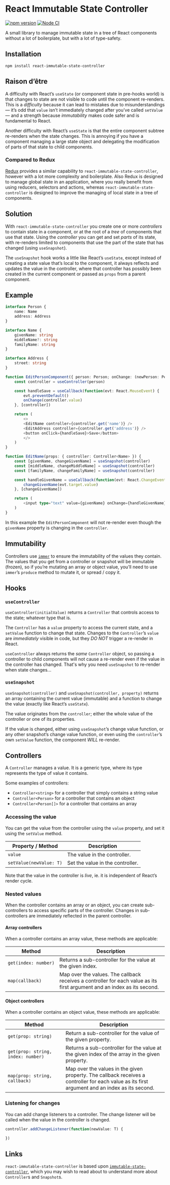 # React Immutable State Controller

[![npm version](https://badge.fury.io/js/react-immutable-state-controller.svg)](https://badge.fury.io/js/react-immutable-state-controller)
[![Node CI](https://github.com/karlvr/immutable-state-controller/actions/workflows/github-actions-build.yml/badge.svg)](https://github.com/karlvr/immutable-state-controller/actions/workflows/github-actions-build.yml)

A small library to manage immutable state in a tree of React components without a lot of boilerplate, but with a lot of type-safety.

## Installation

```shell
npm install react-immutable-state-controller
```

## Raison d’être

A difficulty with React’s `useState` (or component state in pre-hooks world) is that changes to state are not visible to code until the component re-renders. This is a _difficulty_ because it can lead to mistakes due to misunderstandings — it’s odd that `value` isn’t immediately changed after you’ve called `setValue` — and a strength because _immutability_ makes code safer and is fundamental to React.

Another difficulty with React’s `useState` is that the entire component subtree re-renders when the state changes. This is annoying if you have a component managing a large state object and delegating the modification of parts of that state to child components.

### Compared to Redux

[Redux](https://redux.js.org) provides a similar capability to `react-immutable-state-controller`, however with a lot more complexity and boilerplate. Also Redux is designed to manage global state in an application, where you really benefit from using reducers, selectors and actions, whereas `react-immutable-state-controller` is designed to improve the managing of local state in a tree of components.

## Solution

With `react-immutable-state-controller` you create one or more _controllers_ to contain state in a component, or at the root of a _tree_ of components that use that state. Using the _controller_ you can get and set _parts_ of its state, with re-renders limited to components that use the part of the state that has changed (using `useSnapshot`).

The `useSnapshot` hook works a little like React’s `useState`, except instead of creating a state value that’s local to the component, it always reflects and updates the value in the controller, where that controller has possibly been created in the current component or passed as `props` from a parent component.

## Example

```typescript
interface Person {
	name: Name
	address: Address
}

interface Name {
	givenName: string
	middleName?: string
	familyName: string
}

interface Address {
	street: string
}

function EditPersonComponent({ person: Person; onChange: (newPerson: Person) => void }) {
	const controller = useController(person)

	const handleSave = useCallback(function(evt: React.MouseEvent) {
		evt.preventDefault()
		onChange(controller.value)
	}, [controller])

	return (
		<>
		<EditName controller={controller.get('name')} />
		<EditAddress controller={controller.get('address')} />
		<button onClick={handleSave}>Save</button>
		</>
	)
}

function EditName(props: { controller: Controller<Name> }) {
	const [givenName, changeGivenName] = useSnapshot(controller)
	const [middleName, changeMiddleName] = useSnapshot(controller)
	const [familyName, changeFamilyName] = useSnapshot(controller)

	const handleGivenName = useCallback(function(evt: React.ChangeEvent<HTMLInputElement>) {
		changeGivenName(evt.target.value)
	}, [changeGivenName])

	return (
		<input type="text" value={givenName} onChange={handleGivenName} />
	)
}
```

In this example the `EditPersonComponent` will not re-render even though the `givenName` property is changing in the `controller`.

## Immutability

Controllers use [`immer`](https://github.com/immerjs/immer) to ensure the immutability of the values they contain. The values that you get from a controller or snapshot will be immutable (frozen), so if you’re mutating an array or object value, you’ll need to use `immer`’s `produce` method to mutate it, or spread / copy it.

## Hooks

### `useController`

`useController(initialValue)` returns a `Controller` that controls access to the state; whatever type that is.

The `Controller` has a `value` property to access the current state, and a `setValue` function to change that state. Changes to the `Controller`’s `value` are _immediately_ visible in code, but they _DO NOT_ trigger a re-render in React.

`useController` always returns the _same_ `Controller` object, so passing a controller to child components will not cause a re-render even if the value in the controller has changed. That's why you need `useSnapshot` to re-render when state changes...

### `useSnapshot`

`useSnapshot(controller)` and `useSnapshot(controller, property)` returns an array containing the current value (immutable) and a function to change the value (exactly like React’s `useState`).

The value originates from the `controller`; either the whole value of the controller or one of its properties.

If the value is changed, either using `useSnapshot`’s change value function, or any other snapshot’s change value function, or even using the `controller`’s own `setValue` function, the component _WILL_ re-render.

## Controllers

A `Controller` manages a value. It is a generic type, where its type represents the type of value it contains.

Some examples of controllers:

* `Controller<string>` for a controller that simply contains a string value
* `Controller<Person>` for a controller that contains an object
* `Controller<Person[]>` for a controller that contains an array

### Accessing the value

You can get the value from the controller using the `value` property, and set it using the `setValue` method.

|Property / Method|Description|
|--------|-----------|
|`value`|The value in the controller.|
|`setValue(newValue: T)`|Set the value in the controller.|

Note that the value in the controller is _live_, ie. it is independent of React’s render cycle.

### Nested values

When the controller contains an array or an object, you can create sub-controllers to access specific parts of the controller. Changes in sub-controllers are immediately reflected in the parent controller.

#### Array controllers

When a controller contains an array value, these methods are applicable:

|Method|Description|
|------|-----------|
|`get(index: number)`|Returns a sub-controller for the value at the given index.|
|`map(callback)`|Map over the values. The callback receives a controller for each value as its first argument and an index as its second.|

#### Object controllers

When a controller contains an object value, these methods are applicable:

|Method|Description|
|------|-----------|
|`get(prop: string)`|Return a sub-controller for the value of the given property.|
|`get(prop: string, index: number)`|Returns a sub-controller for the value at the given index of the array in the given property.|
|`map(prop: string, callback)`|Map over the values in the given property. The callback receives a controller for each value as its first argument and an index as its second.|

### Listening for changes

You can add change listeners to a controller. The change listener will be called when the value in the controller is changed.

```typescript
controller.addChangeListener(function(newValue: T) {

})
```

## Links

`react-immutable-state-controller` is based upon [`immutable-state-controller`](../immutable-state-controller), which you may wish to read about to understand more about `Controller`s and `Snapshot`s.
